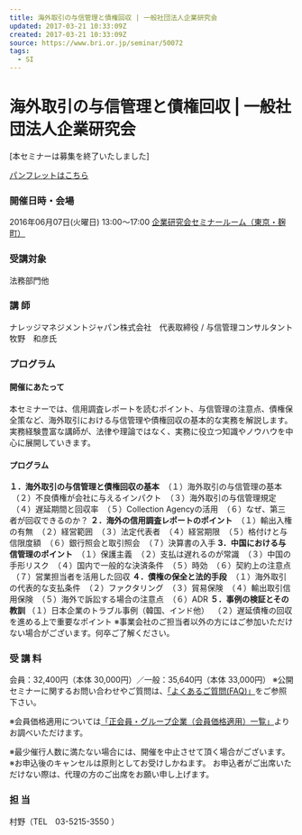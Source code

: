 ```yaml
---
title: 海外取引の与信管理と債権回収 | 一般社団法人企業研究会
updated: 2017-03-21 10:33:09Z
created: 2017-03-21 10:33:09Z
source: https://www.bri.or.jp/seminar/50072
tags:
  - SI
---
```


# 海外取引の与信管理と債権回収 | 一般社団法人企業研究会

[本セミナーは募集を終了いたしました]

[パンフレットはこちら](https://www.bri.or.jp/wp-content/uploads/2016/04/92169cf3982f624c7adf5ddc0f686d051.pdf)

### 開催日時・会場

2016年06月07日(火曜日) 13:00～17:00
[企業研究会セミナールーム（東京・麹町）](https://www.bri.or.jp/about/access)

### 受講対象

法務部門他

### 講 師

ナレッジマネジメントジャパン株式会社　代表取締役 / 与信管理コンサルタント　　牧野　和彦氏

### プログラム

#### 開催にあたって

本セミナーでは、信用調査レポートを読むポイント、与信管理の注意点、債権保全策など、海外取引における与信管理や債権回収の基本的な実務を解説します。
実務経験豊富な講師が、法律や理論ではなく、実務に役立つ知識やノウハウを中心に展開していきます。

#### プログラム

**１．海外取引の与信管理と債権回収の基本**
 （１）海外取引の与信管理の基本
 （２）不良債権が会社に与えるインパクト
 （３）海外取引の与信管理規定
 （４）遅延期間と回収率
 （５）Collection Agencyの活用
 （６）なぜ、第三者が回収できるのか？
**２．海外の信用調査レポートのポイント**
 （１）輸出入権の有無
 （２）経営範囲
 （３）法定代表者
 （４）経営期限
 （５）格付けと与信限度額
 （６）銀行照会と取引照会
 （７）決算書の入手
**3．中国における与信管理のポイント**
 （１）保護主義
 （２）支払は遅れるのが常識
 （３）中国の手形リスク
 （４）国内で一般的な決済条件
 （５）時効
 （６）契約上の注意点
 （７）営業担当者を活用した回収
**４．債権の保全と法的手段**
 （１）海外取引の代表的な支払条件
 （２）ファクタリング
 （３）貿易保険
 （４）輸出取引信用保険
 （５）海外で訴訟する場合の注意点
 （６）ADR
**５．事例の検証とその教訓**
（１）日本企業のトラブル事例（韓国、インド他）
 （２）遅延債権の回収を進める上で重要なポイント
※事業会社のご担当者以外の方にはご参加いただけない場合がございます。何卒ご了解ください。

### 受 講 料

会員：32,400円（本体 30,000円）／一般：35,640円（本体 33,000円）
※公開セミナーに関するお問い合わせやご質問は、[「よくあるご質問(FAQ)」](https://www.bri.or.jp/faq)をご参照下さい。

※会員価格適用については[「正会員・グループ企業（会員価格適用）一覧」](https://www.bri.or.jp/about/members)よりお調べいただけます。

※最少催行人数に満たない場合には、開催を中止させて頂く場合がございます。
※お申込後のキャンセルは原則としてお受けしかねます。
お申込者がご出席いただけない際は、代理の方のご出席をお願い申し上げます。

### 担 当

村野（TEL　03-5215-3550 ）